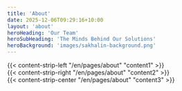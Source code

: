 ```yaml
---
title: 'About'
date: 2025-12-06T09:29:16+10:00
layout: 'about'
heroHeading: 'Our Team'
heroSubHeading: 'The Minds Behind Our Solutions'
heroBackground: 'images/sakhalin-background.png'
---
```


<div>
{{< content-strip-left "/en/pages/about" "content1" >}}
</div>
<div>
{{< content-strip-right "/en/pages/about" "content2" >}}
</div>
<div>
{{< content-strip-center "/en/pages/about" "content3" >}}
</div>
